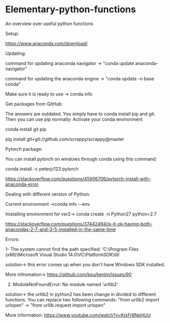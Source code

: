 # Elementary-python-functions
An  overview over useful python functions


Setup:

https://www.anaconda.com/download/



Updating:

command for updating anaconda navigator -> "conda update anaconda-navigator"

command for updating the anaconda engine -> "conda update -n base conda"

Make sure it is ready to use -> conda info



Get packages from GitHub:

The answers are outdated. You simply have to conda install pip and git. Then you can use pip normally:
Activate your conda environment

conda install git pip

pip install git+git://github.com/scrappy/scrappy@master



Pytorch package:

You can install pytorch on windows through conda using this command:

conda install -c peterjc123 pytorch

https://stackoverflow.com/questions/45906706/pytorch-install-with-anaconda-error




Dealing with different version of Python:

Current environment ->conda info --env

Inistalling environment for ver2-> conda create -n Python27 python=2.7

https://stackoverflow.com/questions/37442494/is-it-ok-having-both-anacondas-2-7-and-3-5-installed-in-the-same-time

Errors:

1- The system cannot find the path specified: 'C:\\Program Files (x86)\\Microsoft Visual Studio 14.0\\VC\\PlatformSDK\\lib'

solution-> this error comes up when you don't have Windows SDK installed.

More infromation-> https://github.com/kpu/kenlm/issues/90


2. ModuleNotFoundError: No module named 'urllib2'

solution-> the urllib2 in python2 has been change in divided to different functions. You can replace two following commands:
"from urllib2 import urlopen" -> "from urllib.request import urlopen"

More information: https://www.youtube.com/watch?v=KtxFr6NpHUU


